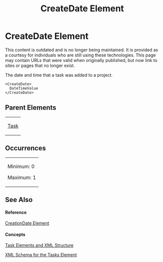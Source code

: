 ﻿---
title: CreateDate Element
TOCTitle: CreateDate Element
ms:assetid: 170481f1-6741-45a8-95b9-d79e7b3a1dfc
ms:mtpsurl: https://msdn.microsoft.com/en-us/library/Bb968422(v=office.12)
ms:contentKeyID: 13188115
ms.date: 05/05/2014
mtps_version: v=office.12
f1_keywords:
- CreateDate element
---

# CreateDate Element

This content is outdated and is no longer being maintained. It is provided as a courtesy for individuals who are still using these technologies. This page may contain URLs that were valid when originally published, but now link to sites or pages that no longer exist.

The date and time that a task was added to a project.

    <CreateDate>
      DateTimeValue
    </CreateDate>

## Parent Elements

<table>
<colgroup>
<col style="width: 100%" />
</colgroup>
<tbody>
<tr class="odd">
<td><p><a href="bb968487(v=office.12).md">Task</a></p></td>
</tr>
</tbody>
</table>

## Occurrences

<table>
<colgroup>
<col style="width: 100%" />
</colgroup>
<tbody>
<tr class="odd">
<td><p>Minimum: 0</p>
<p>Maximum: 1</p></td>
</tr>
</tbody>
</table>

## See Also

#### Reference

[CreationDate Element](bb968396\(v=office.12\).md)

#### Concepts

[Task Elements and XML Structure](bb968475\(v=office.12\).md)

[XML Schema for the Tasks Element](bb968415\(v=office.12\).md)


